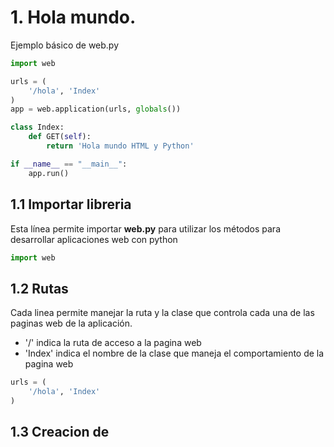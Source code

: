 # 1. Hola mundo.

Ejemplo básico de web.py

```python
import web

urls = (
    '/hola', 'Index'
)
app = web.application(urls, globals())

class Index:
    def GET(self):
        return 'Hola mundo HTML y Python'

if __name__ == "__main__":
    app.run()
```

## 1.1 Importar libreria

Esta línea permite importar **web.py** para utilizar los métodos para desarrollar aplicaciones web con python

```python
import web
```

## 1.2 Rutas

Cada linea permite manejar la ruta y la clase que controla cada una de las paginas web de la aplicación.

- '/' indica la ruta de acceso a la pagina web
- 'Index' indica el nombre de la clase que maneja el comportamiento de la pagina web


```python
urls = (
    '/hola', 'Index'
)
```

## 1.3 Creacion de 


